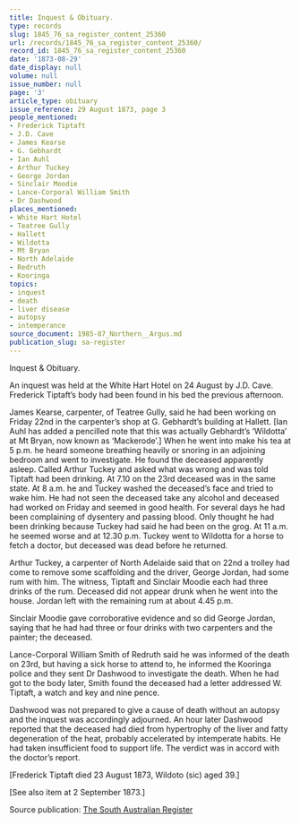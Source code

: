 ```yaml
---
title: Inquest & Obituary.
type: records
slug: 1845_76_sa_register_content_25360
url: /records/1845_76_sa_register_content_25360/
record_id: 1845_76_sa_register_content_25360
date: '1873-08-29'
date_display: null
volume: null
issue_number: null
page: '3'
article_type: obituary
issue_reference: 29 August 1873, page 3
people_mentioned:
- Frederick Tiptaft
- J.D. Cave
- James Kearse
- G. Gebhardt
- Ian Auhl
- Arthur Tuckey
- George Jordan
- Sinclair Moodie
- Lance-Corporal William Smith
- Dr Dashwood
places_mentioned:
- White Hart Hotel
- Teatree Gully
- Hallett
- Wildotta
- Mt Bryan
- North Adelaide
- Redruth
- Kooringa
topics:
- inquest
- death
- liver disease
- autopsy
- intemperance
source_document: 1985-87_Northern__Argus.md
publication_slug: sa-register
---
```


Inquest & Obituary.

An inquest was held at the White Hart Hotel on 24 August by J.D. Cave.  Frederick Tiptaft’s body had been found in his bed the previous afternoon.

James Kearse, carpenter, of Teatree Gully, said he had been working on Friday 22nd in the carpenter’s shop at G. Gebhardt’s building at Hallett.  [Ian Auhl has added a pencilled note that this was actually Gebhardt’s ‘Wildotta’ at Mt Bryan, now known as ‘Mackerode’.]  When he went into make his tea at 5 p.m. he heard someone breathing heavily or  snoring in an adjoining bedroom and went to investigate.  He found the deceased apparently asleep.  Called Arthur Tuckey and asked what was wrong and was told Tiptaft had been drinking.  At 7.10 on the 23rd deceased was in the same state.  At 8 a.m. he and Tuckey washed the deceased’s face and tried to wake him.  He had not seen the deceased take any alcohol and deceased had worked on Friday and seemed in good health.  For several days he had been complaining of dysentery and passing blood.  Only thought he had been drinking because Tuckey had said he had been on the grog.  At 11 a.m. he seemed worse and at 12.30 p.m. Tuckey went to Wildotta for a horse to fetch a doctor, but deceased was dead before he returned.

Arthur Tuckey, a carpenter of North Adelaide said that on 22nd a trolley had come to remove some scaffolding and the driver, George Jordan, had some rum with him.  The witness, Tiptaft and Sinclair Moodie each had three drinks of the rum.  Deceased did not appear drunk when he went into the house.  Jordan left with the remaining rum at about 4.45 p.m.

Sinclair Moodie gave corroborative evidence and so did George Jordan, saying that he had had three or four drinks with two carpenters and the painter; the deceased.

Lance-Corporal William Smith of Redruth said he was informed of the death on 23rd, but having a sick horse to attend to, he informed the Kooringa police and they sent Dr Dashwood to investigate the death.  When he had got to the body later, Smith found the deceased had a letter addressed W. Tiptaft, a watch and key and nine pence.

Dashwood was not prepared to give a cause of death without an autopsy and the inquest was accordingly adjourned.  An hour later Dashwood reported that the deceased had died from hypertrophy of the liver and fatty degeneration of the heat, probably accelerated by intemperate habits.  He had taken insufficient food to support life.  The verdict was in accord with the doctor’s report.

[Frederick Tiptaft died 23 August 1873, Wildoto (sic) aged 39.]

[See also item at 2 September 1873.]

Source publication: [The South Australian Register](/publications/sa-register/)

